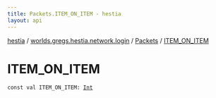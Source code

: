 ```yaml
---
title: Packets.ITEM_ON_ITEM - hestia
layout: api
---
```


<div class='api-docs-breadcrumbs'><a href="../../index.html">hestia</a> / <a href="../index.html">worlds.gregs.hestia.network.login</a> / <a href="index.html">Packets</a> / <a href="./-i-t-e-m_-o-n_-i-t-e-m.html">ITEM_ON_ITEM</a></div>

# ITEM_ON_ITEM

<div class="signature"><code><span class="keyword">const</span> <span class="keyword">val </span><span class="identifier">ITEM_ON_ITEM</span><span class="symbol">: </span><a href="https://kotlinlang.org/api/latest/jvm/stdlib/kotlin/-int/index.html"><span class="identifier">Int</span></a></code></div>
